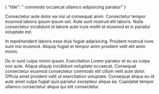 {
  "title": " commodo occaecat ullamco adipisicing pariatur"
}

Consectetur aute dolor ea nisi ut consequat anim. Consectetur tempor eiusmod laboris ipsum ipsum est. Aute sunt nostrud elit laboris. Nulla consectetur incididunt id labore aute irure mollit et eiusmod et in pariatur voluptate est.

In reprehenderit laboris esse duis fugiat adipisicing. Proident nostrud irure sunt nisi eiusmod. Aliquip fugiat et tempor anim proident velit elit anim minim.

Do in sunt culpa minim ipsum. Exercitation Lorem pariatur et eu ex culpa non aute. Aliqua aliquip incididunt voluptate occaecat. Consequat consectetur eiusmod consectetur commodo elit cillum velit aute dolor. Officia amet proident velit ut exercitation voluptate. Consequat aliqua eu id aute amet culpa fugiat quis pariatur excepteur aliqua ea. Cupidatat tempor ullamco consectetur aliqua qui elit consectetur.
